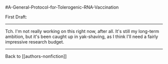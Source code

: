 #A-General-Protocol-for-Tolerogenic-RNA-Vaccination

First Draft:

---
Tch.  I'm not really working on this right now, after all.  It's still my long-term ambition, but it's been caught up in yak-shaving, as I think I'll need a fairly impressive research budget.

---
Back to [[authors-nonfiction]]

[//begin]: # "Autogenerated link references for markdown compatibility"
[Author's Nonfiction]: authors-nonfiction.md "Author's Nonfiction"
[//end]: # "Autogenerated link references"
